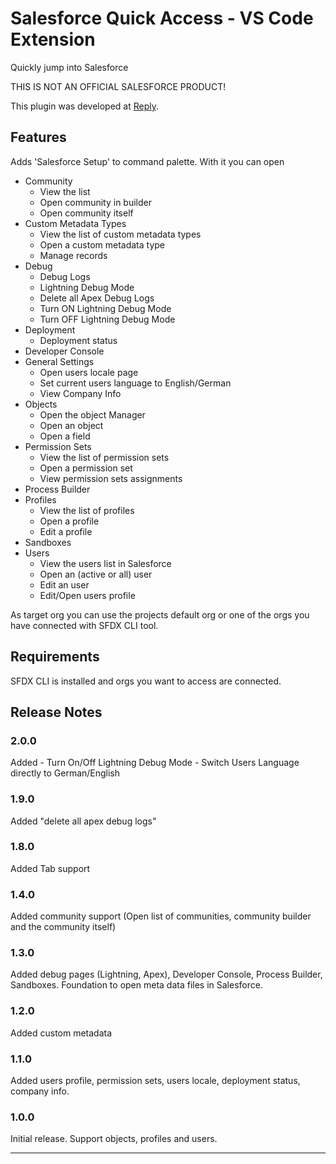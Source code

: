 # Salesforce Quick Access - VS Code Extension

Quickly jump into Salesforce

THIS IS NOT AN OFFICIAL SALESFORCE PRODUCT!

This plugin was developed at [Reply](http://reply.com/).

## Features

Adds 'Salesforce Setup' to command palette. With it you can open

-   Community
    -   View the list
    -   Open community in builder
    -   Open community itself
-   Custom Metadata Types
    -   View the list of custom metadata types
    -   Open a custom metadata type
    -   Manage records
-   Debug
    -   Debug Logs
    -   Lightning Debug Mode
    -   Delete all Apex Debug Logs
    -   Turn ON Lightning Debug Mode
    -   Turn OFF Lightning Debug Mode
-   Deployment
    -   Deployment status
-   Developer Console
-   General Settings
    -   Open users locale page
    -   Set current users language to English/German
    -   View Company Info
-   Objects
    -   Open the object Manager
    -   Open an object
    -   Open a field
-   Permission Sets
    -   View the list of permission sets
    -   Open a permission set
    -   View permission sets assignments
-   Process Builder
-   Profiles
    -   View the list of profiles
    -   Open a profile
    -   Edit a profile
-   Sandboxes
-   Users
    -   View the users list in Salesforce
    -   Open an (active or all) user
    -   Edit an user
    -   Edit/Open users profile

As target org you can use the projects default org or one of the orgs you have connected with SFDX CLI tool.

## Requirements

SFDX CLI is installed and orgs you want to access are connected.

## Release Notes

### 2.0.0

Added
    - Turn On/Off Lightning Debug Mode
    - Switch Users Language directly to German/English

### 1.9.0

Added "delete all apex debug logs"

### 1.8.0

Added Tab support

### 1.4.0

Added community support (Open list of communities, community builder and the community itself)

### 1.3.0

Added debug pages (Lightning, Apex), Developer Console, Process Builder, Sandboxes. Foundation to open meta data files in Salesforce.

### 1.2.0

Added custom metadata

### 1.1.0

Added users profile, permission sets, users locale, deployment status, company info.

### 1.0.0

Initial release. Support objects, profiles and users.

---
